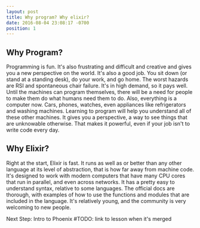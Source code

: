 ```yaml
---
layout: post
title: Why program? Why elixir?
date: 2016-08-04 23:08:17 -0700
position: 1
---
```


## Why Program?
  Programming is fun. It's also frustrating and difficult and creative and gives you a new perspective on the world. It's also a good job. You sit down (or stand at a standing desk), do your work, and go home. The worst hazards are RSI and spontaneous chair failure. It's in high demand, so it pays well. Until the machines can program themselves, there will be a need for people to make them do what humans need them to do. Also, everything is a computer now. Cars, phones, watches, even appliances like refrigerators and washing machines. Learning to program will help you understand all of these other machines. It gives you a perspective, a way to see things that are unknowable otherwise. That makes it powerful, even if your job isn't to write code every day.

## Why Elixir?
  Right at the start, Elixir is fast. It runs as well as or better than any other language at its level of abstraction, that is how far away from machine code. It's designed to work with modern computers that have many CPU cores that run in parallel, and even across networks. It has a pretty easy to understand syntax, relative to some languages. The official docs are thorough, with examples of how to use the functions and modules that are included in the language. It's relatively young, and the community is very welcoming to new people.

Next Step: Intro to Phoenix #TODO: link to lesson when it's merged
